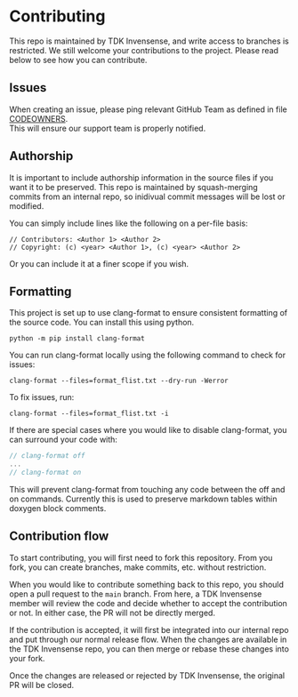 # Contributing

This repo is maintained by TDK Invensense, and write access to branches is
restricted. We still welcome your contributions to the project. Please read
below to see how you can contribute.

## Issues

When creating an issue, please ping relevant GitHub Team as defined in file [CODEOWNERS](CODEOWNERS).  
This will ensure our support team is properly notified.

## Authorship

It is important to include authorship information in the source files if
you want it to be preserved. This repo is maintained by squash-merging commits
from an internal repo, so inidivual commit messages will be lost or modified.

You can simply include lines like the following on a per-file basis:

```
// Contributors: <Author 1> <Author 2>
// Copyright: (c) <year> <Author 1>, (c) <year> <Author 2>
```

Or you can include it at a finer scope if you wish.

## Formatting

This project is set up to use clang-format to ensure consistent formatting of
the source code. You can install this using python.

```
python -m pip install clang-format
```

You can run clang-format locally using the following command to check for issues:

```
clang-format --files=format_flist.txt --dry-run -Werror
```

To fix issues, run:

```
clang-format --files=format_flist.txt -i
```

If there are special cases where you would like to disable clang-format, you can
surround your code with:

```c
// clang-format off
...
// clang-format on
```

This will prevent clang-format from touching any code between the off and on
commands. Currently this is used to preserve markdown tables within doxygen
block comments.

## Contribution flow

To start contributing, you will first need to fork this repository. From you
fork, you can create branches, make commits, etc. without restriction.

When you would like to contribute something back to this repo, you should open a
pull request to the `main` branch. From here, a TDK Invensense member will
review the code and decide whether to accept the contribution or not. In either
case, the PR will not be directly merged.

If the contribution is accepted, it will first be integrated into our internal
repo and put through our normal release flow. When the changes are available
in the TDK Invensense repo, you can then merge or rebase these changes into your
fork.

Once the changes are released or rejected by TDK Invensense, the original PR
will be closed.
